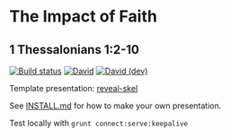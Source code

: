 # The Impact of Faith
## 1 Thessalonians 1:2-10

[![Build status](https://github.com/sermons/impact/actions/workflows/build.yml/badge.svg)](https://github.com/sermons/impact/actions/workflows/build.yml)
[![David](https://img.shields.io/david/sermons/impact)](https://david-dm.org/sermons/impact)
[![David (dev)](https://img.shields.io/david/dev/sermons/impact)](https://david-dm.org/sermons/impact?type=dev)

Template presentation: [reveal-skel](https://github.com/sermons/reveal-skel)

See [INSTALL.md](INSTALL.md)
for how to make your own presentation.

Test locally with `grunt connect:serve:keepalive`
